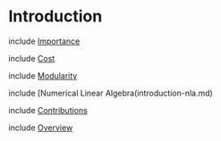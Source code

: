 Introduction
============


include [Importance](importance.md)

include [Cost](cost.md)

include [Modularity](modularity.md)

include [Numerical Linear Algebra(introduction-nla.md)

include [Contributions](contributions.md)

include [Overview](overview.md)
